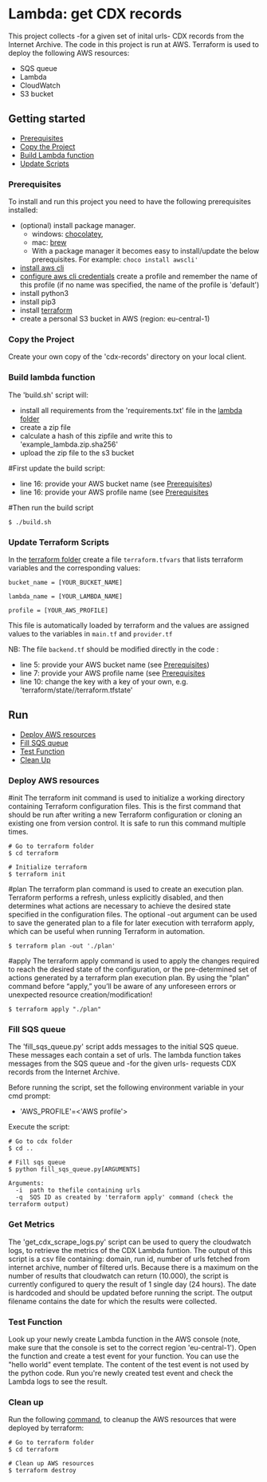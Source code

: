 # Lambda: get CDX records

This project collects -for a given set of inital urls- CDX records from the Internet Archive.
The code in this project is run at AWS.
Terraform is used to deploy the following AWS resources:
- SQS queue 
- Lambda
- CloudWatch
- S3 bucket


## Getting started

  - [Prerequisites](#prerequisites)
  - [Copy the Project](#copy-the-project)
  - [Build Lambda function](#build-lambda-function)
  - [Update Scripts](#update-terraform-scripts)

### Prerequisites
To install and run this project you need to have the following prerequisites installed:
- (optional) install package manager. 
	- windows: [chocolatey](https://chocolatey.org/install), 
	- mac: [brew](https://brew.sh)
	- With a package manager it becomes easy to install/update the below prerequisites. 
    For example:  ```choco install awscli' ```
- [install aws cli](https://docs.aws.amazon.com/cli/latest/userguide/install-cliv2.html)
- [configure aws cli credentials](https://docs.aws.amazon.com/cli/latest/userguide/cli-chap-configure.html)
    create a profile and remember the name of this profile (if no name was specified, the name of the profile is 'default')
- install python3 
- install pip3
- install [terraform](https://www.terraform.io/downloads.html)
- create a personal S3 bucket in AWS (region: eu-central-1)

### Copy the Project

Create your own copy of the 'cdx-records' directory on your local client.

### Build lambda function

The 'build.sh' script will:
- install all requirements from the 'requirements.txt' file in the [lambda folder](/lambda-cdx-crunchbase-dev-mvos)
- create a zip file 
- calculate a hash of this zipfile and write this to 'example_lambda.zip.sha256'
- upload the zip file to the s3 bucket

#First update the build script: 
- line 16: provide your AWS bucket name (see [Prerequisites](#prerequisites))
- line 16: provide your AWS profile name (see [Prerequisites](#prerequisites)

#Then run the build script
```
$ ./build.sh 
```

### Update Terraform Scripts

In the [terraform folder](/terraform) create a file ```terraform.tfvars``` that lists terraform variables and the corresponding values:

```
bucket_name = [YOUR_BUCKET_NAME]

lambda_name = [YOUR_LAMBDA_NAME]

profile = [YOUR_AWS_PROFILE]
```
This file is automatically loaded by terraform and the values are assigned values to the variables in ```main.tf``` and ```provider.tf``` 

NB: The file ```backend.tf``` should be modified directly in the code :
- line 5: provide your AWS bucket name (see [Prerequisites](#prerequisites))
- line 7: provide your AWS profile name (see [Prerequisites](#prerequisites)
- line 10: change the key with a key of your own, e.g. 'terraform/state/<your-lambda function>/terraform.tfstate' 


## Run
- [Deploy AWS resources](#deploy-aws-resources)
- [Fill SQS queue ](#fill-sqs-queue)
- [Test Function](#test-function)
- [Clean Up](#clean-up)


### Deploy AWS resources

#init
The terraform init command is used to initialize a working directory containing Terraform configuration files. This is the first command that should be run after writing a new Terraform configuration or cloning an existing one from version control. It is safe to run this command multiple times.
```
# Go to terraform folder
$ cd terraform

# Initialize terraform
$ terraform init
```

#plan
The terraform plan command is used to create an execution plan. Terraform performs a refresh, unless explicitly disabled, and then determines what actions are necessary to achieve the desired state specified in the configuration files. The optional -out argument can be used to save the generated plan to a file for later execution with terraform apply, which can be useful when running Terraform in automation.
```
$ terraform plan -out './plan'
```

#apply
The terraform apply command is used to apply the changes required to reach the desired state of the configuration, or the pre-determined set of actions generated by a terraform plan execution plan.
By using the “plan” command before “apply,” you’ll be aware of any unforeseen errors or unexpected resource creation/modification!
```
$ terraform apply "./plan"
```

### Fill SQS queue
The 'fill_sqs_queue.py' script adds messages to the initial SQS queue.
These messages each contain a set of urls. The lambda function takes messages from the SQS queue and -for the given urls- requests CDX records from the Internet Archive.

Before running the script, set the following environment variable in your cmd prompt:
- 'AWS_PROFILE'=<'AWS profile'>

Execute the script:
```
# Go to cdx folder
$ cd ..

# Fill sqs queue
$ python fill_sqs_queue.py[ARGUMENTS]

Arguments:
  -i  path to thefile containing urls 
  -q  SQS ID as created by 'terraform apply' command (check the terraform output)

```

### Get Metrics
The 'get_cdx_scrape_logs.py' script can be used to query the cloudwatch logs, to retrieve the metrics of the CDX Lambda funtion.
The output of this script is a csv file containing: domain, run id, number of urls fetched from internet archive, number of filtered urls.
Because there is a maximum on the number of results that cloudwatch can return (10.000), the script is currently configured to query the result of 1 single day (24 hours).
The date is hardcoded and should be updated before running the script. The output filename contains the date for which the results were collected.

### Test Function
Look up your newly create Lambda function in the AWS console (note, make sure that the console is set to the correct region 'eu-central-1').
Open the function and create a test event for your function. You can use the "hello world" event template.
The content of the test event is not used by the python code.
Run you're newly created test event and check the Lambda logs to see the result.

### Clean up
Run the following [command](https://www.terraform.io/docs/commands/destroy.html), to cleanup the AWS resources that were deployed by terraform:
```
# Go to terraform folder
$ cd terraform

# Clean up AWS resources
$ terraform destroy
```

